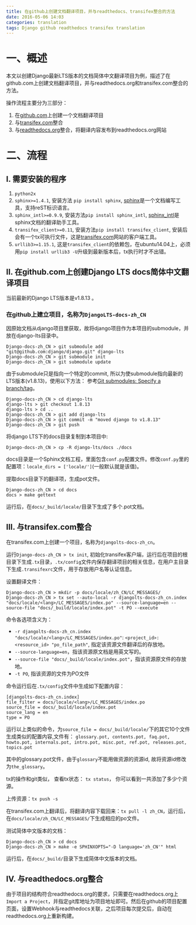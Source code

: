 ```yaml
---
title: 在github上创建文档翻译项目，并与readthedocs、transifex整合的方法
date: 2016-05-06 14:03
categories: translation
tags: Django github readthedocs transifex translation
---
```


# 一、概述

本文以创建Django最新LTS版本的文档简体中文翻译项目为例，描述了在github.com上创建文档翻译项目，并与readthedocs.org和transifex.com整合的方法。

操作流程主要分为三部分：

1. 在[github.com](https://github.com/)上创建一个文档翻译项目
2. 与[transifex.com](https://www.transifex.com/)整合
3. 与[readthedocs.org](https://readthedocs.org/)整合，将翻译内容发布到readthedocs.org网站

# 二、流程

## I. 需要安装的程序

1. `python2x`
2. `sphinx>=1.4.1`, 安装方法 `pip install sphinx`, [sphinx](http://www.sphinx-doc.org/)是一个文档编写工具，支持reST标识语言。
3. `sphinx_intl>=0.9.9`, 安装方法`pip install sphinx_intl`, [sphinx_intl](https://pypi.python.org/pypi/sphinx-intl)是sphinx文档的翻译助手工具。
4. `transifex_client>=0.11`, 安装方法`pip install transifex_client`, 安装后会有一个tx可执行文件，这是[transifex.com](https://www.transifex.com/)网站的客户端工具。
5. `urllib3>=1.15.1`, 这是`transifex_client`的依赖包，在ubuntu14.04上，必须用`pip install urllib3 -U`升级到最新版本后，tx执行时才不出错。

## II. 在github.com上创建Django LTS docs简体中文翻译项目

当前最新的Django LTS版本是v1.8.13 。

### 在github上建立项目，名称为`DjangoLTS-docs-zh_CN`

因原始文档从django项目里获取，故将django项目作为本项目的submodule，并放在django-lts目录中。

```
Django-docs-zh_CN > git submodule add "git@github.com:django/django.git" django-lts
Django-docs-zh_CN > git submodule init
Django-docs-zh_CN > git submodule update
```

由于submodule只是指向一个特定的commit, 所以为使submodule指向最新的LTS版本(v1.8.13)，使用以下方法： 参考[Git submodules: Specify a branch/tag](http://stackoverflow.com/questions/1777854/git-submodules-specify-a-branch-tag)。

```
Django-docs-zh_CN > cd django-lts
django-lts > git checkout 1.8.13
django-lts > cd ..
Django-docs-zh_CN > git add django-lts
Django-docs-zh_CN > git commit -m "moved django to v1.8.13"
Django-docs-zh_CN > git push
```

将django LTS下的docs目录复制到本项目中:

```
Django-docs-zh_CN > cp -R django-lts/docs ./docs

```

 docs目录是一个Sphinx文档工程，里面包含`conf.py`配置文件。修改`conf.py`里的配置项：`locale_dirs = ['locale/']`(一般默认就是该值)。

提取docs目录下的翻译项，生成pot文件。

```
Django-docs-zh_CN > cd docs
docs > make gettext
```
运行后，在`docs/_build/locale/`目录下生成了多个.pot文档。

## III. 与transifex.com整合

在transifex.com上创建一个项目，名称为`djangolts-docs-zh_cn`。

运行`Django-docs-zh_CN > tx init`, 初始化transifex客户端，运行后在项目的根目录下生成`.tx`目录，`.tx/config`文件内保存翻译项目的相关信息，在用户主目录下生成`.transifexrc`文件，用于存放用户名等认证信息。

设置翻译文件：

```
Django-docs-zh_CN > mkdir -p docs/locale/zh_CN/LC_MESSAGES/
Django-docs-zh_CN > tx set --auto-local -r djangolts-docs-zh_cn.index "docs/locale/<lang>/LC_MESSAGES/index.po" --source-language=en --source-file "docs/_build/locale/index.pot" -t PO --execute
```

命令各选项含义为：

+ `-r djangolts-docs-zh_cn.index "docs/locale/<lang>/LC_MESSAGES/index.po"`: `<project_id>:<resource_id> "po_file_path"`, 指定该资源文件翻译后的存放地。
+ `--source-language=en`，指该资源原文档是用英文写的。
+ `--source-file "docs/_build/locale/index.pot"`，指该资源原文件的存放地。
+ `-t PO`, 指该资源的文件为PO文件

命令运行后在`.tx/config`文件中生成如下配置内容：

```
[djangolts-docs-zh_cn.index]
file_filter = docs/locale/<lang>/LC_MESSAGES/index.po
source_file = docs/_build/locale/index.pot
source_lang = en
type = PO
```
运行以上类似的命令，为`source_file = docs/_build/locale/`下的其它10个文件生成类似的配置内容,文件有：
`glossary.pot, contents.pot, faq.pot, howto.pot, internals.pot, intro.pot, misc.pot, ref.pot, releases.pot, topics.pot`

其中的glossary.pot文件，由于`glossary`不能用做资源的资源id, 故将资源id修改为`the_glossary`。

tx的操作和git类似， 查看tx状态： `tx status`， 你可以看到一共添加了多少个资源。

上传资源：`tx push -s`

在transifex.com上翻译后，将翻译内容下载回来：`tx pull -l zh_CN`，运行后，在`docs/locale/zh_CN/LC_MESSAGES/`下生成相应的po文件。

测试简体中文版本的文档：

```
Django-docs-zh_CN > cd docs
Django-docs-zh_CN > make -e SPHINXOPTS="-D language='zh_CN'" html
```

运行后，在`docs/_build/`目录下生成简体中文版本的文档。

## IV. 与readthedocs.org整合

由于项目的结构符合readthedocs.org的要求，只需要在readthedocs.org上`Import a Project`，并指定git库地址为项目地址即可。然后在github的项目配置页面，设置Webhook与readthedocs关联，之后项目每次提交后，自动在readthedocs.org上重新构建。
